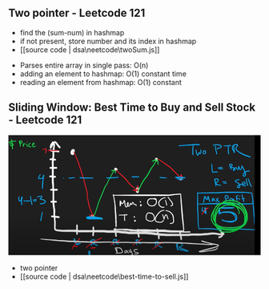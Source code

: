 
## Two pointer - Leetcode 121

- find the (sum-num) in hashmap
- if not present, store number and its index in hashmap
- [[source code | dsa\neetcode\twoSum.js]]
* Parses entire array in single pass: O(n)
* adding an element to hashmap: O(1) constant time
* reading an element from hashmap: O(1) constant
    
## Sliding Window: Best Time to Buy and Sell Stock - Leetcode 121

![](/assets/images/2022-09-11-22-17-37.png)
- two pointer
- [[source code | dsa\neetcode\best-time-to-sell.js]]